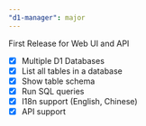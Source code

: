 ```yaml
---
"d1-manager": major
---
```


First Release for Web UI and API

- [x] Multiple D1 Databases
- [x] List all tables in a database
- [x] Show table schema
- [x] Run SQL queries
- [x] I18n support (English, Chinese)
- [x] API support
